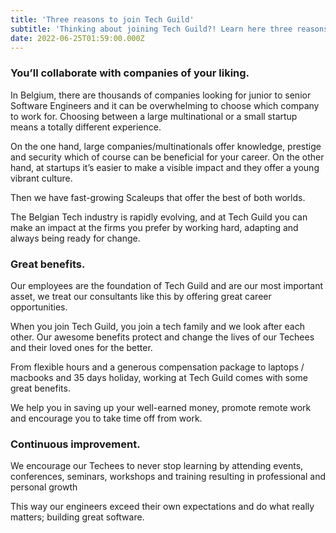 ```yaml
---
title: 'Three reasons to join Tech Guild'
subtitle: 'Thinking about joining Tech Guild?! Learn here three reasons why you should join us.'
date: 2022-06-25T01:59:00.000Z
---
```


### You’ll collaborate with companies of your liking.

In Belgium, there are thousands of companies looking for junior to senior Software Engineers and it can be overwhelming to choose which company to work for. Choosing between a large multinational or a small startup means a totally different experience. 

On the one hand, large companies/multinationals offer knowledge, prestige and security which of course can be beneficial for your career. On the other hand, at startups it’s easier to make a visible impact and they offer a young vibrant culture.

Then we have fast-growing Scaleups that offer the best of both worlds.

The Belgian Tech industry is rapidly evolving, and at Tech Guild you can make an impact at the firms you prefer by working hard, adapting and always being ready for change.

### Great benefits.

Our employees are the foundation of Tech Guild and are our most important asset, we treat our consultants like this by offering great career opportunities.

When you join Tech Guild, you join a tech family and we look after each other. Our awesome benefits protect and change the lives of our Techees and their loved ones for the better. 

From flexible hours and a generous compensation package to laptops / macbooks and 35 days holiday, working at Tech Guild comes with some great benefits.

We help you in saving up your well-earned money, promote remote work and encourage you to take time off from work.

### Continuous improvement.

We encourage our Techees to never stop learning by attending events, conferences, seminars, workshops and training resulting in professional and personal growth

This way our engineers exceed their own expectations and do what really matters; building great software. 




 